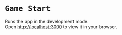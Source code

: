 # `Game Start`

Runs the app in the development mode.\
Open [http://localhost:3000](http://localhost:3000) to view it in your browser.
